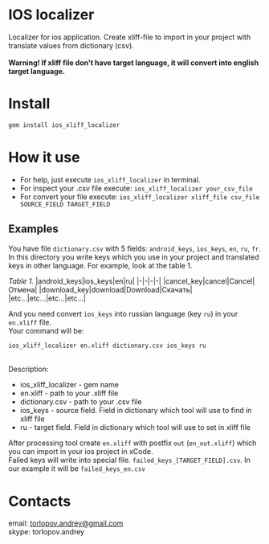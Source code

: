 # IOS localizer

Localizer for ios application. Create xliff-file to import in your project with translate values from dictionary (csv).<br><br>
**Warning! If xliff file don't have target language, it will convert into english target language.**

# Install

```bash
gem install ios_xliff_localizer
```

# How it use

* For help, just execute `ios_xliff_localizer` in terminal.
* For inspect your .csv file execute:  `ios_xliff_localizer your_csv_file`
* For convert your file execute:  `ios_xliff_localizer xliff_file csv_file SOURCE_FIELD TARGET_FIELD`

## Examples
You have file `dictionary.csv` with 5 fields: `android_keys`, `ios_keys`, `en`, `ru`, `fr`.
In this directory you write keys which you use in your project and translated keys in other language.
For example, look at the table 1.

*Table 1.*
|android_keys|ios_keys|en|ru|
|-|-|-|-|
|cancel_key|cancel|Cancel|Отмена|
|download_key|download|Download|Скачать|
|etc...|etc...|etc...|etc...|

And you need convert `ios_keys` into russian language (key `ru`) in your `en.xliff` file.
<br>Your command will be:<br>
```bash
ios_xliff_localizer en.xliff dictionary.csv ios_keys ru
```
<br>Description:
* ios_xliff_localizer        - gem name
* en.xliff             - path to your .xliff file
* dictionary.csv       - path to your .csv file
* ios_keys             - source field. Field in dictionary which tool will use to find in xliff file
* ru                   - target field. Field in dictionary which tool will use to set in xliff file

After processing tool create ` en.xliff ` with postfix `out` (`en_out.xliff`) which you can import in your ios project in xCode.
<br>Failed keys will write into special file. `failed_keys_[TARGET_FIELD].csv`. In our example it will be `failed_keys_en.csv`

# Contacts

email: torlopov.andrey@gmail.com </br>
skype: torlopov.andrey
